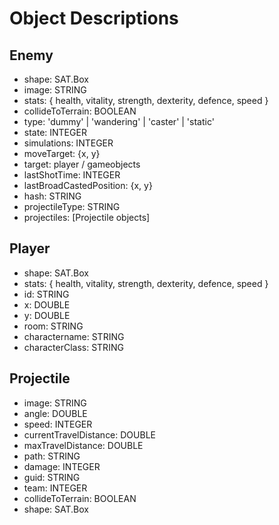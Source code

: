 # Object Descriptions

## Enemy
 - shape: SAT.Box
 - image: STRING
 - stats: { health, vitality, strength, dexterity, defence, speed }
 - collideToTerrain: BOOLEAN
 - type: 'dummy' | 'wandering' | 'caster' | 'static'
 - state: INTEGER
 - simulations: INTEGER
 - moveTarget: {x, y}
 - target: player / gameobjects
 - lastShotTime: INTEGER
 - lastBroadCastedPosition: {x, y}
 - hash: STRING
 - projectileType: STRING
 - projectiles: [Projectile objects]


## Player
 - shape: SAT.Box
 - stats: { health, vitality, strength, dexterity, defence, speed }
 - id: STRING
 - x: DOUBLE
 - y: DOUBLE
 - room: STRING
 - charactername: STRING
 - characterClass: STRING


## Projectile
 - image: STRING
 - angle: DOUBLE
 - speed: INTEGER
 - currentTravelDistance: DOUBLE
 - maxTravelDistance: DOUBLE
 - path: STRING
 - damage: INTEGER
 - guid: STRING
 - team: INTEGER
 - collideToTerrain: BOOLEAN
 - shape: SAT.Box
